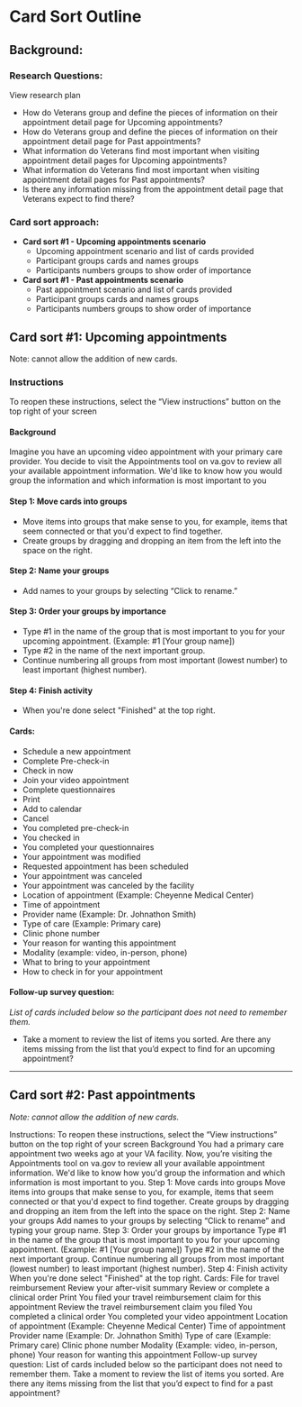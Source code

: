 # Card Sort Outline

## Background: 

### Research Questions:
View research plan

- How do Veterans group and define the pieces of information on their appointment detail page for Upcoming appointments?
- How do Veterans group and define the pieces of information on their appointment detail page for Past appointments?
- What information do Veterans find most important when visiting appointment detail pages for Upcoming appointments?
- What information do Veterans find most important when visiting appointment detail pages for Past appointments?
- Is there any information missing from the appointment detail page that Veterans expect to find there?

### Card sort approach:
- **Card sort #1 - Upcoming appointments scenario**
  - Upcoming appointment scenario and list of cards provided
  - Participant groups cards and names groups
  - Participants numbers groups to show order of importance
- **Card sort #1 - Past appointments scenario**
  - Past appointment scenario and list of cards provided
  - Participant groups cards and names groups
  - Participants numbers groups to show order of importance


## Card sort #1: Upcoming appointments
Note: cannot allow the addition of new cards. 

### Instructions
To reopen these instructions, select the “View instructions” button on the top right of your screen

#### Background
Imagine you have an upcoming video appointment with your primary care provider. You decide to visit the Appointments tool on va.gov to review all your available appointment information. We'd like to know how you would group the information and which information is most important to you

#### **Step 1: Move cards into groups**
- Move items into groups that make sense to you, for example, items that seem connected or that you'd expect to find together.
- Create groups by dragging and dropping an item from the left into the space on the right.
#### **Step 2: Name your groups**
- Add names to your groups by selecting “Click to rename.”
#### **Step 3: Order your groups by importance**
- Type #1 in the name of the group that is most important to you for your upcoming appointment. (Example: #1 [Your group name])
- Type #2 in the name of the next important group.
- Continue numbering all groups from most important (lowest number) to least important (highest number).
#### **Step 4: Finish activity**
- When you're done select "Finished" at the top right.

#### Cards: 
- Schedule a new appointment
- Complete Pre-check-in
- Check in now
- Join your video appointment
- Complete questionnaires 
- Print
- Add to calendar
- Cancel
- You completed pre-check-in 
- You checked in 
- You completed your questionnaires
- Your appointment was modified 
- Requested appointment has been scheduled
- Your appointment was canceled
- Your appointment was canceled by the facility
- Location of appointment (Example: Cheyenne Medical Center)
- Time of appointment
- Provider name (Example: Dr. Johnathon Smith)
- Type of care (Example: Primary care)
- Clinic phone number
- Your reason for wanting this appointment
- Modality (example: video, in-person, phone)
- What to bring to your appointment
- How to check in for your appointment

#### Follow-up survey question:
_List of cards included below so the participant does not need to remember them._
- Take a moment to review the list of items you sorted. Are there any items missing from the list that you’d expect to find for an upcoming appointment?

----

## Card sort #2: Past appointments
_Note: cannot allow the addition of new cards._

Instructions: 
To reopen these instructions, select the “View instructions” button on the top right of your screen
Background
You had a primary care appointment two weeks ago at your VA facility. Now, you’re visiting the Appointments tool on va.gov to review all your available appointment information. We'd like to know how you'd group the information and which information is most important to you.
Step 1: Move cards into groups
Move items into groups that make sense to you, for example, items that seem connected or that you'd expect to find together.
Create groups by dragging and dropping an item from the left into the space on the right.
Step 2: Name your groups
Add names to your groups by selecting “Click to rename” and typing your group name.
Step 3: Order your groups by importance
Type #1 in the name of the group that is most important to you for your upcoming appointment. (Example: #1 [Your group name])
Type #2 in the name of the next important group.
Continue numbering all groups from most important (lowest number) to least important (highest number).
Step 4: Finish activity
When you're done select "Finished" at the top right.
Cards:
File for travel reimbursement
Review your after-visit summary
Review or complete a clinical order
Print
You filed your travel reimbursement claim for this appointment 
Review the travel reimbursement claim you filed
You completed a clinical order
You completed your video appointment
Location of appointment (Example: Cheyenne Medical Center)
Time of appointment
Provider name (Example: Dr. Johnathon Smith)
Type of care (Example: Primary care)
Clinic phone number
Modality (Example: video, in-person, phone)
Your reason for wanting this appointment
Follow-up survey question:
List of cards included below so the participant does not need to remember them.
Take a moment to review the list of items you sorted. 
Are there any items missing from the list that you’d expect to find for a past appointment?
















